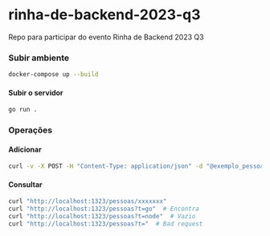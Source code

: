 # rinha-de-backend-2023-q3
Repo para participar do evento Rinha de Backend 2023 Q3

### Subir ambiente
```sh
docker-compose up --build
```

#### Subir o servidor
```sh
go run .
```

### Operações

#### Adicionar 
```sh
curl -v -X POST -H "Content-Type: application/json" -d "@exemplo_pessoa.json" http://localhost:9999/pessoas
```

#### Consultar
```sh
curl "http://localhost:1323/pessoas/xxxxxxx"
curl "http://localhost:1323/pessoas?t=go"  # Encontra
curl "http://localhost:1323/pessoas?t=node"  # Vazio
curl "http://localhost:1323/pessoas?t="  # Bad request
```
